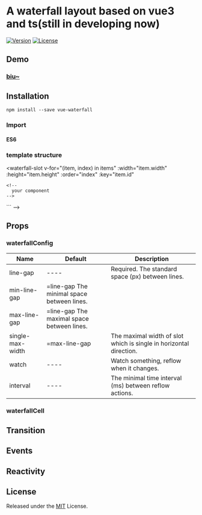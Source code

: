 # A waterfall layout based on vue3 and ts(still in developing now)

[![Version](https://img.shields.io/npm/v/vue-biu-waterfall)](https://www.npmjs.com/package/vue-biu-waterfall)
[![License](https://img.shields.io/npm/l/vue-biu-waterfall)](LICENSE)

## Demo

### [biu~](http://biubiubiu.huamurui.me)

## Installation

```shell
npm install --save vue-waterfall
```

### Import

#### ES6
<!-- 
```js
/* in xxx.vue */

import Waterfall from 'vue-waterfall/lib/waterfall'
import WaterfallSlot from 'vue-waterfall/lib/waterfall-slot'

export default {
  ...
  components: {
    Waterfall,
    WaterfallSlot
  },
  ...
}
``` -->

### template structure
<!-- 
```html
<waterfall-config :line-gap="200" :watch="items">
  <!-- each component is wrapped by a waterfall slot -->
  <waterfall-slot
    v-for="(item, index) in items"
    :width="item.width"
    :height="item.height"
    :order="index"
    :key="item.id"
  >
    <!--
      your component
    -->
  </waterfall-slot>
</waterfall-config>
``` -->

## Props

### waterfallConfig

Name | Default | Description
---- | ---- | ----
line-gap | ---- | Required. The standard space (px) between lines.
min-line-gap |=line-gap The minimal space between lines.
max-line-gap| =line-gap The maximal space between lines.
single-max-width| =max-line-gap |The maximal width of slot which is single in horizontal direction.
watch| ----|Watch something, reflow when it changes.
interval|----|The minimal time interval (ms) between reflow actions.

### waterfallCell

<!-- Name | Default | Description
---- | ---- | ----
width | ---- | ----
height |=line-gap |----
key| =line-gap |----
order| =max-line-gap |----
watch| ----|----
move-class| ----|Class for transition -->

## Transition

## Events

## Reactivity

## License

Released under the [MIT](LICENSE) License.
